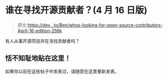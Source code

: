 # 谁在寻找开源贡献者？(4 月 16 日版)

> 原文:[https://dev . to/Ben/whos-looking-for-open-source-contributors-April-16-edition-256k](https://dev.to/ben/whos-looking-for-open-source-contributors-april-16-edition-256k)

有人从事开源项目并在寻找贡献者吗？

## 恬不知耻地贴在这里！

如果你以前在这些帖子中发表过，请随意在这里重新发表。